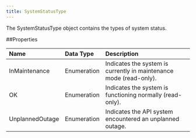 ```yaml
---
title: SystemStatusType
---
```

The SystemStatusType object contains the types of system status.

##Properties
<table class="table table-hover"> <thead align="left"><tr><th>Name</th><th>Data Type</th><th>Description</th></tr></thead> <tbody><tr><td>InMaintenance</td><td>Enumeration</td><td>Indicates the system is currently in maintenance mode (read-only).</td></tr><tr><td>OK</td><td>Enumeration</td><td>Indicates the system is functioning normally (read-only).</td></tr><tr><td>UnplannedOutage</td><td>Enumeration</td><td>Indicates the API system encountered an unplanned outage.</td></tr></tbody></table>
